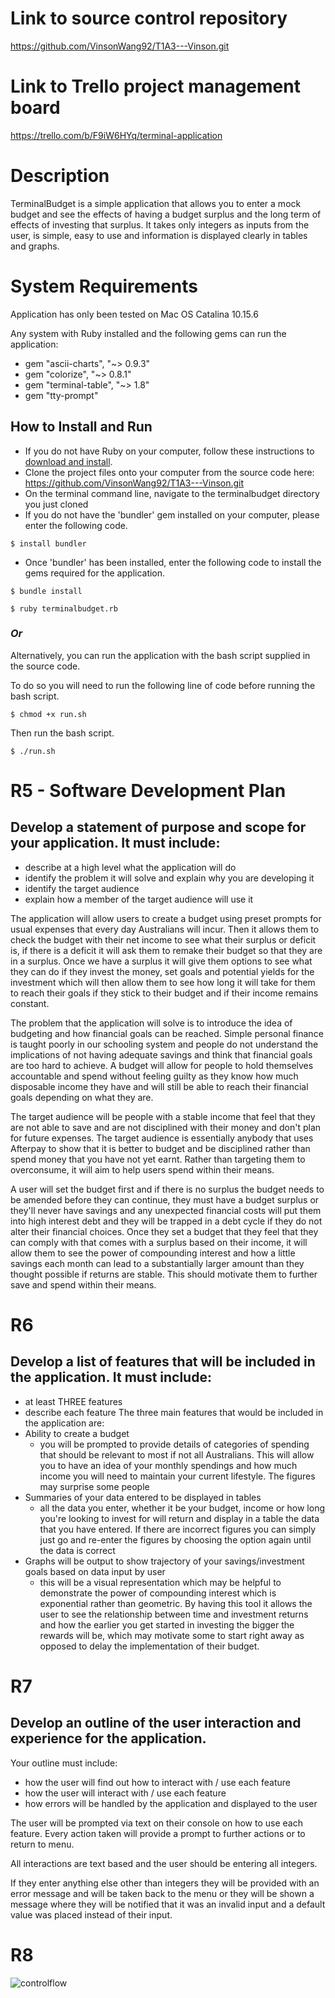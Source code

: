 
# Link to source control repository

https://github.com/VinsonWang92/T1A3---Vinson.git

# Link to Trello project management board
https://trello.com/b/F9iW6HYq/terminal-application 

# Description

TerminalBudget is a simple application that allows you to enter a mock budget and see the effects of having a budget surplus and the long term of effects of investing that surplus. It takes only integers as inputs from the user, is simple, easy to use and information is displayed clearly in tables and graphs.

# System Requirements

Application has only been tested on Mac OS Catalina 10.15.6

Any system with Ruby installed and the following gems can run the application:
- gem "ascii-charts", "~> 0.9.3"
- gem "colorize", "~> 0.8.1"
- gem "terminal-table", "~> 1.8"
- gem "tty-prompt"

## **How to Install and Run**

- If you do not have Ruby on your computer, follow these instructions to [download and install](https://www.ruby-lang.org/en/documentation/installation/).
- Clone the project files onto your computer from the source code here: https://github.com/VinsonWang92/T1A3---Vinson.git
- On the terminal command line, navigate to the terminalbudget directory you just cloned
- If you do not have the 'bundler' gem installed on your computer, please enter the following code.

```
$ install bundler
```

- Once 'bundler' has been installed, enter the following code to install the gems required for the application.

```
$ bundle install 
```

```
$ ruby terminalbudget.rb
```
### **_Or_**

Alternatively, you can run the application with the bash script supplied in the source code. 

To do so you will need to run the following line of code before running the bash script.

```
$ chmod +x run.sh
```

Then run the bash script.

```
$ ./run.sh
```


# R5 - Software Development Plan
## Develop a statement of purpose and scope for your application. It must include:
- describe at a high level what the application will do
- identify the problem it will solve and explain why you are developing it
- identify the target audience 
- explain how a member of the target audience will use it

The application will allow users to create a budget using preset prompts for usual expenses that every day Australians will incur. Then it allows them to check the budget with their net income to see what their surplus or deficit is, if there is a deficit it will ask them to remake their budget so that they are in a surplus. Once we have a surplus it will give them options to see what they can do if they invest the money, set goals and potential yields for the investment which will then allow them to see how long it will take for them to reach their goals if they stick to their budget and if their income remains constant.

The problem that the application will solve is to introduce the idea of budgeting and how financial goals can be reached. Simple personal finance is taught poorly in our schooling system and people do not understand the implications of not having adequate savings and think that financial goals are too hard to achieve. A budget will allow for people to hold themselves accountable and spend without feeling guilty as they know how much disposable income they have and will still be able to reach their financial goals depending on what they are. 

The target audience will be people with a stable income that feel that they are not able to save and are not disciplined with their money and don't plan for future expenses. The target audience is essentially anybody that uses Afterpay to show that it is better to budget and be disciplined rather than spend money that you have not yet earnt. Rather than targeting them to overconsume, it will aim to help users spend within their means.

A user will set the budget first and if there is no surplus the budget needs to be amended before they can continue, they must have a budget surplus or they'll never have savings and any unexpected financial costs will put them into high interest debt and they will be trapped in a debt cycle if they do not alter their financial choices. Once they set a budget that they feel that they can comply with that comes with a surplus based on their income, it will allow them to see the power of compounding interest and how a little savings each month can lead to a substantially larger amount than they thought possible if returns are stable. This should motivate them to further save and spend within their means. 


# R6
## Develop a list of features that will be included in the application. It must include:
- at least THREE features
- describe each feature
The three main features that would be included in the application are:
- Ability to create a budget 
    - you will be prompted to provide details of categories of spending that should be relevant to most if not all Australians. This will allow you to have an idea of your monthly spendings and how much income you will need to maintain your current lifestyle. The figures may surprise some people
- Summaries of your data entered to be displayed in tables
    - all the data you enter, whether it be your budget, income or how long you're looking to invest for will return and display in a table the data that you have entered. If there are incorrect figures you can simply just go and re-enter the figures by choosing the option again until the data is correct
- Graphs will be output to show trajectory of your savings/investment goals based on data input by user
    - this will be a visual representation which may be helpful to demonstrate the power of compounding interest which is exponential rather than geometric. By having this tool it allows the user to see the relationship between time and investment returns and how the earlier you get started in investing the bigger the rewards will be, which may motivate some to start right away as opposed to delay the implementation of their budget. 

# R7
## Develop an outline of the user interaction and experience for the application.
Your outline must include:
- how the user will find out how to interact with / use each feature
- how the user will interact with / use each feature
- how errors will be handled by the application and displayed to the user

The user will be prompted via text on their console on how to use each feature. Every action taken will provide a prompt to further actions or to return to menu. 

All interactions are text based and the user should be entering all integers. 

If they enter anything else other than integers they will be provided with an error message and will be taken back to the menu or they will be shown a message where they will be notified that it was an invalid input and a default value was placed instead of their input.

# R8

![controlflow](docs/controlflow.png)

